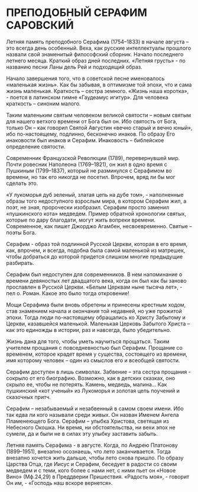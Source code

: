 # ПРЕПОДОБНЫЙ СЕРАФИМ САРОВСКИЙ

Летняя память преподобного Серафима (1754–1833) в начале августа – это всегда день особенный. Веха, как русские интеллектуалы прошлого назвали свой знаменитый философский сборник. Начало последнего летнего месяца. Краткий образ дней последних. «Летняя грусть» - по названию песни Ланы дель Рей и подходящий образ.

Начало завершения того, что в советской песне именовалось «маленькая жизнь». Как бы забывая, в оптимизме той эпохи, что и сама жизнь маленькая. Краткость – сестра земного. «Жизнь наша коротка», - поется в латинском гимне «Гаудеамус игитур». Для человека краткость – синоним малого.

Таким маленьким святым человеком великой святости – новым святым для нашего ветхого времени от Бога был он. Ибо святость от Бога, только Он – как говорил Святой Августин «вечно старый и вечно юный», ибо по-настоящему, подлинно, бесконечно инаков. По образу Его инаковости был инаков и Серафим. Инаковость – библейское определение святости.

Современник Французской Революции (1789), перевернувшей мир. Почти ровесник Наполеона (1769–1821), он жил в одно время с Пушкиным (1799–1837), который не разминулся с Серафимом во времени, но так его никогда не посетил. Впрочем, вряд ли бы мог сделать это.

«У лукоморья дуб зеленый, златая цепь на дубе том», - наполненные образы того недоступного взрослым мира, в котором Серафим жил, а поэт, не зная, пророчески изобразил. Серафим просто заменил «пушкинского кота» медведем. Пример обратной хронологии святых, которые по дару благодати, могут жить вопреки времени. Современное, как пишет Джорджо Агамбен, несвоевременно. Святые – поэты Бога.

Серафим - образ той подлинной Русской Церкви, которая в его время, как, впрочем, и всегда, подобна была самой маленькой из матрешек, чтобы добраться до которой придется слишком многие предыдущие разбирать.

Серафим был недоступен для современников. В нем напоминание о времени девяностых лет двадцатого века, когда он был как бы заново прославлен в Русской Церкви. «Белым Церквам ныне тысяча лет», - пел о. Роман. Какое это было тогда откровение!

Мощи Серафима были вновь обретены и принесены крестным ходом, став знамением начала и окончания той недавней, но уже прожитой эпохи. Тогда люди по-настоящему обращались ко Христу Забытому и Церкви, казавшейся маленькой. Маленькая Церковь Забытого Христа – как это единожды в истории, раз и навсегда, было убедительно.

Жизнь дана для того, чтобы уметь научиться прощаться. Таким учителем прощания с повседневностью был Серафим. Прощание со временем, которое крадет время у существа, состоящего из времени, имя которому человек – один из смыслов его и всеобщей святости.

Серафим доступен в лишь символах. Забвение – эта сестра прощания - сокрыло от его биографию. Возможно, как в детских сказках, оно скрыло ее, чтобы не потерять. Камень, медведь, малина… Как пушкинский «кот ученый» из Лукоморья и золотая цепь поучений и сказочных притч.

Серафим – незабываемый и незабвенный в самом своем имени. Ибо так едва ли кого называли среди живых. Он назван Именем Ангела Пламенеющего Бога. Серафим – улыбка Христова, светящая из Небесного Окошка. Ни время, ни обстоятельства, ни вехи эпох не сумели, да и были не в силах эту улыбку заставить забыть.

Летняя память Серафима - в августе. Когда, по Андрею Платонову (1899–1951), внезапно осознаешь, что лето заканчивается. Тогда внезапно хочется жить дальше, чтобы лето снова пришло. По образу Царства Отца, где Иисус и Серафим, беседует в радости со своим медведем и с теми, кого более с нами нет, с ними пьет он «Новое Вино» (Мф.24,29) в Преддверии Пришествия. «Радость моя», - говорит Он им, - «Господь наш вскоре вернется».
